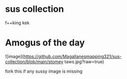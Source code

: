 # sus collection
f++king kek

# Amogus of the day
![image](https://github.com/Magallanesmapping321/sus-collection/blob/main/stomey taws.jpg?raw=true)

fork this if any sussy image is missing
